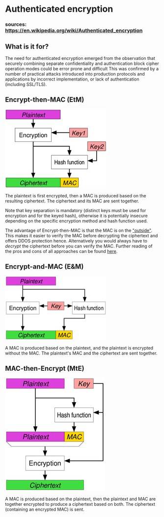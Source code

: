 # Authenticated encryption

### sources: https://en.wikipedia.org/wiki/Authenticated_encryption

## What is it for?

The need for authenticated encryption emerged from the observation that securely combining separate confidentiality and authentication block cipher operation modes could be error prone and difficult This was confirmed by a number of practical attacks introduced into production protocols and applications by incorrect implementation, or lack of authentication (including SSL/TLS).

## Encrypt-then-MAC (EtM)

![EtM approach](./theory/Authenticated_Encryption_EtM.png "EtM approach")

The
plaintext is first encrypted, then a MAC is produced based on the
resulting ciphertext. The ciphertext and its MAC are sent together.

Note that key separation is mandatory (distinct keys must be used for
encryption and for the keyed hash), otherwise it is potentially insecure
depending on the specific encryption method and hash function
used.

The advantage of Encrypt-then-MAC is that the MAC is on the ["outside"](https://youtu.be/zrdRZi1B7I8?t=250). This makes it easier to verify the MAC before decrypting the ciphertext and offers DDOS protection hence. Alternatively you would always have to _decrypt_ the ciphertext before you can verify the MAC.
Further reading of the pros and cons of all approaches can be found [here](https://crypto.stackexchange.com/questions/202/should-we-mac-then-encrypt-or-encrypt-then-mac).

## Encrypt-and-MAC (E&M)

![E&M approach](./theory/Authenticated_Encryption_EaM.png "E&M approach")

A MAC is produced based on the plaintext, and the plaintext is encrypted
without the MAC. The plaintext\'s MAC and the ciphertext are sent
together.

## MAC-then-Encrypt (MtE)

![MtE approach](./theory/Authenticated_Encryption_MtE.png "MtE approach")

A MAC is produced based on the plaintext, then the plaintext and MAC are
together encrypted to produce a ciphertext based on both. The ciphertext
(containing an encrypted MAC) is sent.
